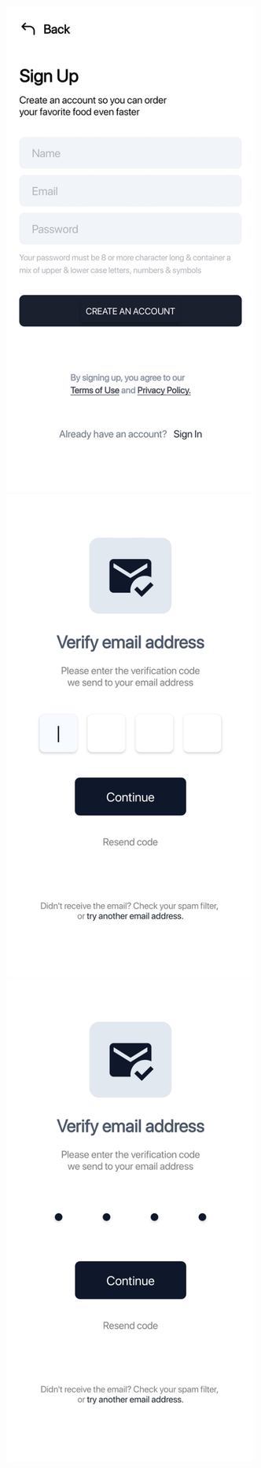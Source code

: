 ![image info](screenshots/register.jpg)
![image info](screenshots/verifyemail.jpg)
![image info](screenshots/verifyemai_after.jpg)